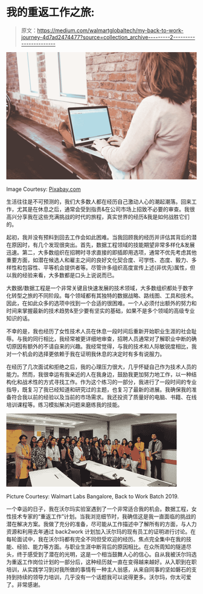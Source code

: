 # 我的重返工作之旅:

> 原文：<https://medium.com/walmartglobaltech/my-back-to-work-journey-4d7ad2474477?source=collection_archive---------2----------------------->

![](img/d35762e620878436a3316d3265d0af21.png)

Image Courtesy: [Pixabay.com](https://pixabay.com/photos/student-typing-keyboard-text-woman-849828/)

生活往往是不可预测的，我们大多数人都在经历自己激动人心的潮起潮落。回来工作，尤其是在休息之后，通常会受到指责&在公司市场上招致不必要的审查。我很高兴分享我在这些充满挑战的时代的旅程，真实世界的经历&我是如何战胜它们的。

起初，我并没有预料到回去工作会如此困难。当我回顾我的经历并评估其背后的潜在原因时，有几个发现很突出。首先，数据工程领域的技能期望非常多样化&发展迅速。第二，大多数组织在招聘时寻求直接的即插即用选项，通常不优先考虑其他重要方面，如潜在候选人和雇主之间的良好文化契合度、可学性、态度、毅力、多样性和包容性、平等机会提供者等。尽管许多组织高度宣传上述(非优先)属性，但以我的经验来看，大多数都是口头上说说而已。

大数据/数据工程是一个非常关键且快速发展的技术领域，大多数组织都处于数字化转型之旅的不同阶段。每个领域都有其独特的数据战略、路线图、工具和技术。因此，在如此众多的选项中找到一个合适的很困难。一个人必须付出额外的努力和时间来掌握最新的技术趋势&至少要有坚实的基础，如果不是多个领域的高级专业知识的话。

不幸的是，我也经历了女性技术人员在休息一段时间后重新开始职业生涯的社会耻辱。与我的同行相比，我经常被更详细地审查，招聘人员通常对了解职业中断的确切原因有额外的不请自来的兴趣。我经常觉得，与我的技术和人际敏锐度相比，我对一个机会的选择更依赖于我在证明我休息的决定时有多有说服力。

在经历了几次面试和拒绝之后，我的心理压力很大，几乎怀疑自己作为技术人员的能力。然而，我很幸运有我亲近的人在我身边，鼓励我更加努力地工作，以一种结构化和战术性的方式寻找工作。作为这个练习的一部分，我进行了一段时间的专业指导，既复习了我已经知道和研究过的主题，也复习了最新的进展。我确保我的准备符合我以前的经验以及当前的市场需求。我还投资了质量好的电脑、书籍、在线培训课程等。练习模拟解决问题来磨练我的技能。

![](img/5bc306375e178beee2022004d6f6f9f3.png)

Picture Courtesy: Walmart Labs Bangalore, Back to Work Batch 2019.

一个幸运的日子，我在沃尔玛实验室遇到了一个非常适合我的机会。数据工程，女性技术专家的“重返工作”计划。当我浏览细节时，我确信这是我一直面临的挑战的潜在解决方案。我做了充分的准备，尽可能从工作描述中了解所有的方面，与人力资源和利用去年通过 back2work 计划加入沃尔玛的现有员工的证明进行讨论。在每轮面试中，我在沃尔玛都有完全不同但受欢迎的经历。焦点完全集中在我的技能、经验、能力等方面。与职业生涯中断背后的原因相比。在众所周知的隧道尽头，终于感受到了潜在的光明，这是一个相当鼓舞人心的信心。自从我被沃尔玛选为重返工作岗位计划的一部分后，这种经历就一直在变得越来越好。从入职到在职培训，从实践学习到对我所做的事情有一种主人翁感，从来自同事的坚如磐石的支持到持续的领导力培训，几乎没有一个话题我可以说得更多。沃尔玛，你太可爱了。非常感谢。